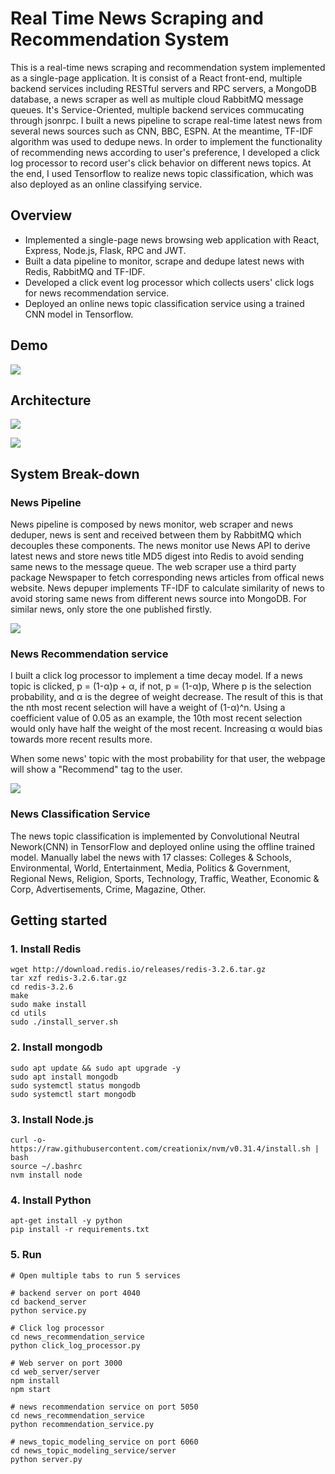 # Real Time News Scraping and Recommendation System

This is a real-time news scraping and recommendation system implemented as a single-page application. It is consist of a React front-end, multiple backend services including RESTful servers and RPC servers, a MongoDB database, a news scraper as well as multiple cloud RabbitMQ message queues. It's Service-Oriented, multiple backend services commucating through jsonrpc. I built a news pipeline to scrape real-time latest news from several news sources such as CNN, BBC, ESPN. At the meantime, TF-IDF algorithm was used to dedupe news. In order to implement the functionality of recommending news according to user's preference, I developed a click log processor to record user's click behavior on different news topics. At the end, I used Tensorflow to realize news topic classification, which was also deployed as an online classifying service.

## Overview

- Implemented a single-page news browsing web application with React, Express, Node.js, Flask, RPC and JWT.
- Built a data pipeline to monitor, scrape and dedupe latest news with Redis, RabbitMQ and TF-IDF.
- Developed a click event log processor which collects users' click logs for news recommendation service.
- Deployed an online news topic classification service using a trained CNN model in Tensorflow.

## Demo

![](img/demo.png)

## Architecture

![](img/system-architecture.png)



![](img/lifecycle.png)

## System Break-down

### News Pipeline

News pipeline is composed by news monitor, web scraper and news deduper, news is sent and received between them by RabbitMQ which decouples these components. The news monitor use News API to derive latest news and store news title MD5 digest into Redis to avoid sending same news to the message queue. The web scraper use a third party package Newspaper to fetch corresponding news articles from offical news website. News depuper implements TF-IDF to calculate similarity of news to avoid storing same news from different news source into MongoDB. For similar news, only store the one published firstly.

![](img/newspipeline.jpeg)

### News Recommendation service

I built a click log processor to implement a time decay model. If a news topic is clicked, p = (1-α)p + α, if not, p = (1-α)p, Where p is the selection probability, and α is the degree of weight decrease. The result of this is that the nth most recent selection will have a weight of (1-α)^n. Using a coefficient value of 0.05 as an example, the 10th most recent selection would only have half the weight of the most recent. Increasing α would bias towards more recent results more.

When some news' topic with the most probability for that user, the webpage will show a "Recommend" tag to the user.

![](img/recommendation.jpeg)

### News Classification Service

The news topic classification is implemented by Convolutional Neutral Nework(CNN) in TensorFlow and deployed online using the offline trained model. Manually label the news with 17 classes: Colleges & Schools, Environmental, World, Entertainment, Media, Politics & Government, Regional News, Religion, Sports, Technology, Traffic, Weather, Economic & Corp, Advertisements, Crime, Magazine, Other.

## Getting started

### 1. Install Redis

```
wget http://download.redis.io/releases/redis-3.2.6.tar.gz
tar xzf redis-3.2.6.tar.gz
cd redis-3.2.6
make
sudo make install
cd utils
sudo ./install_server.sh
```

### 2. Install mongodb

```
sudo apt update && sudo apt upgrade -y
sudo apt install mongodb
sudo systemctl status mongodb
sudo systemctl start mongodb
```

### 3. Install Node.js

```
curl -o- https://raw.githubusercontent.com/creationix/nvm/v0.31.4/install.sh | bash
source ~/.bashrc
nvm install node
```

### 4. Install Python

```
apt-get install -y python
pip install -r requirements.txt
```

### 5. Run

```shell
# Open multiple tabs to run 5 services

# backend server on port 4040
cd backend_server
python service.py

# Click log processor
cd news_recommendation_service
python click_log_processor.py

# Web server on port 3000
cd web_server/server
npm install
npm start

# news recommendation service on port 5050
cd news_recommendation_service
python recommendation_service.py

# news_topic_modeling_service on port 6060
cd news_topic_modeling_service/server
python server.py
```





